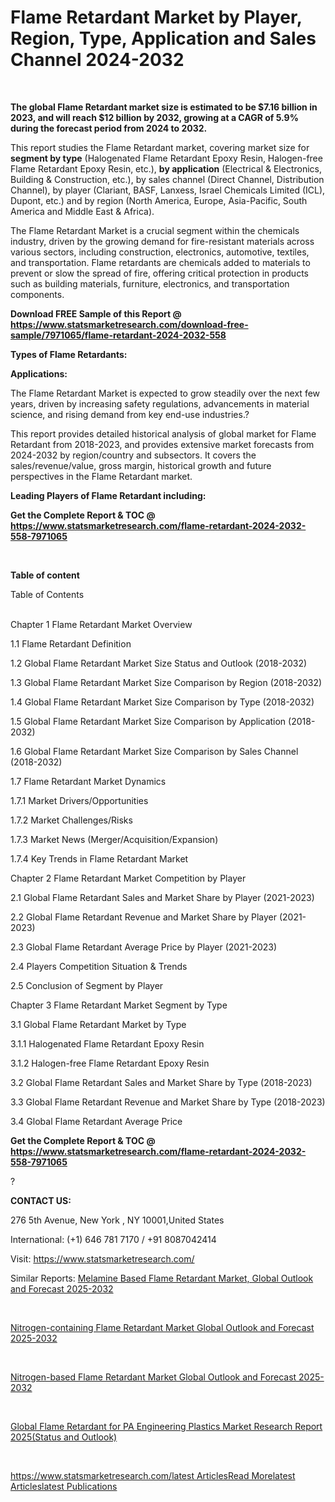 <h1>Flame Retardant Market by Player, Region, Type, Application and Sales Channel 2024-2032</h1><br/><p><strong>The global Flame Retardant market size is estimated to be $7.16 billion in 2023, and will reach $12 billion by 2032, growing at a <strong>CAGR</strong> of 5.9% during the forecast period from 2024 to 2032.</strong></p>
 
 
 
 <p>This report studies the Flame Retardant market, covering market size for <strong>segment by type</strong> (Halogenated Flame Retardant Epoxy Resin, Halogen-free Flame Retardant Epoxy Resin, etc.), <strong>by application</strong> (Electrical & Electronics, Building & Construction, etc.), by sales channel (Direct Channel, Distribution Channel), by player (Clariant, BASF, Lanxess, Israel Chemicals Limited (ICL), Dupont, etc.) and by region (North America, Europe, Asia-Pacific, South America and Middle East & Africa).</p>
 
 
 
 <p>The Flame Retardant Market is a crucial segment within the chemicals industry, driven by the growing demand for fire-resistant materials across various sectors, including construction, electronics, automotive, textiles, and transportation. Flame retardants are chemicals added to materials to prevent or slow the spread of fire, offering critical protection in products such as building materials, furniture, electronics, and transportation components.</p>
 
 
 
 <p><strong>Download FREE Sample of this Report @ <a href="https://www.statsmarketresearch.com/download-free-sample/7971065/flame-retardant-2024-2032-558">https://www.statsmarketresearch.com/download-free-sample/7971065/flame-retardant-2024-2032-558</a></strong></p>
 
 
 
 <p><strong>Types of Flame Retardants:</strong></p>
 
 
 
 <p><strong>Applications:</strong></p>
 
 
 
 <p>The Flame Retardant Market is expected to grow steadily over the next few years, driven by increasing safety regulations, advancements in material science, and rising demand from key end-use industries.? </p>
 
 
 
 <p>This report provides detailed historical analysis of global market for Flame Retardant from 2018-2023, and provides extensive market forecasts from 2024-2032 by region/country and subsectors. It covers the sales/revenue/value, gross margin, historical growth and future perspectives in the Flame Retardant market.</p>
 
 
 
 <p><strong>Leading Players of Flame Retardant including:</strong></p>
 
 
 
 <div><b>Get the Complete Report & TOC @ <a href="https://www.statsmarketresearch.com/flame-retardant-2024-2032-558-7971065">https://www.statsmarketresearch.com/flame-retardant-2024-2032-558-7971065</a></b></div>
 
 
 
 <p><br />
 
 <b>Table of content</b></p>
 
 
 
 <p>Table of Contents<br />
 
 <br />
 
 Chapter 1 Flame Retardant Market Overview<br />
 
 1.1 Flame Retardant Definition<br />
 
 1.2 Global Flame Retardant Market Size Status and Outlook (2018-2032)<br />
 
 1.3 Global Flame Retardant Market Size Comparison by Region (2018-2032)<br />
 
 1.4 Global Flame Retardant Market Size Comparison by Type (2018-2032)<br />
 
 1.5 Global Flame Retardant Market Size Comparison by Application (2018-2032)<br />
 
 1.6 Global Flame Retardant Market Size Comparison by Sales Channel (2018-2032)<br />
 
 1.7 Flame Retardant Market Dynamics<br />
 
 1.7.1 Market Drivers/Opportunities<br />
 
 1.7.2 Market Challenges/Risks<br />
 
 1.7.3 Market News (Merger/Acquisition/Expansion)<br />
 
 1.7.4 Key Trends in Flame Retardant Market<br />
 
 Chapter 2 Flame Retardant Market Competition by Player<br />
 
 2.1 Global Flame Retardant Sales and Market Share by Player (2021-2023)<br />
 
 2.2 Global Flame Retardant Revenue and Market Share by Player (2021-2023)<br />
 
 2.3 Global Flame Retardant Average Price by Player (2021-2023)<br />
 
 2.4 Players Competition Situation & Trends<br />
 
 2.5 Conclusion of Segment by Player<br />
 
 Chapter 3 Flame Retardant Market Segment by Type<br />
 
 3.1 Global Flame Retardant Market by Type<br />
 
 3.1.1 Halogenated Flame Retardant Epoxy Resin<br />
 
 3.1.2 Halogen-free Flame Retardant Epoxy Resin<br />
 
 3.2 Global Flame Retardant Sales and Market Share by Type (2018-2023)<br />
 
 3.3 Global Flame Retardant Revenue and Market Share by Type (2018-2023)<br />
 
 3.4 Global Flame Retardant Average Price</p>
 
 
 
 <div><b>Get the Complete Report & TOC @ <a href="https://www.statsmarketresearch.com/flame-retardant-2024-2032-558-7971065">https://www.statsmarketresearch.com/flame-retardant-2024-2032-558-7971065</a></b></div>
 
 
 
 <p>? </p>
 
 
 
 <p><b>CONTACT US:</b><br />
 
 276 5th Avenue, New York , NY 10001,United States<br />
 
 International: (+1) 646 781 7170 / +91 8087042414<br />
 
 Visit: <a href="https://www.statsmarketresearch.com/">https://www.statsmarketresearch.com/</a><br />
 
 Similar Reports: <a href="https://www.statsmarketresearch.com/flame-retardant-2024-2032-558-7971065">Melamine Based Flame Retardant Market, Global Outlook and Forecast 2025-2032 </a><br />
 
 <br />
 
 <a href="https://www.statsmarketresearch.com/flame-retardant-2024-2032-558-7971065">Nitrogen-containing Flame Retardant Market Global Outlook and Forecast 2025-2032</a><br />
 
 <br />
 
 <a href="https://www.statsmarketresearch.com/flame-retardant-2024-2032-558-7971065">Nitrogen-based Flame Retardant Market Global Outlook and Forecast 2025-2032</a><br />
 
 <br />
 
 <a href="https://www.statsmarketresearch.com/flame-retardant-2024-2032-558-7971065">Global Flame Retardant for PA Engineering Plastics Market Research Report 2025(Status and Outlook)</a><br />
 
 <br />
 
 <a href="https://gyeongbokgung.com">https://www.statsmarketresearch.com/</a><a href="https://hallyeomaritime.com">latest Articles</a><a href="https://jingwansa.com">Read More</a><a href="https://nguoiviet.jp/">latest Articles</a><a href="https://www.intelmarketresearch.com/">latest Publications</a></p>